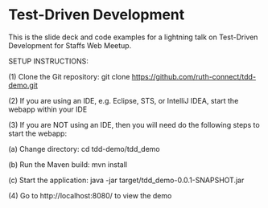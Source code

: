 # Test-Driven Development

This is the slide deck and code examples for a lightning talk on Test-Driven Development for Staffs Web Meetup.


SETUP INSTRUCTIONS:

(1) Clone the Git repository: git clone https://github.com/ruth-connect/tdd-demo.git

(2) If you are using an IDE, e.g. Eclipse, STS, or IntelliJ IDEA, start the webapp within your IDE

(3) If you are NOT using an IDE, then you will need do the following steps to start the webapp:

(a) Change directory: cd tdd-demo/tdd_demo

(b) Run the Maven build: mvn install

(c) Start the application: java -jar target/tdd_demo-0.0.1-SNAPSHOT.jar

(4) Go to http://localhost:8080/ to view the demo

